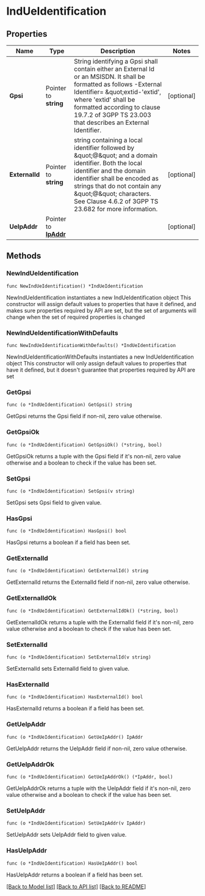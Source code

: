 # IndUeIdentification

## Properties

Name | Type | Description | Notes
------------ | ------------- | ------------- | -------------
**Gpsi** | Pointer to **string** | String identifying a Gpsi shall contain either an External Id or an MSISDN.  It shall be formatted as follows -External Identifier&#x3D; \&quot;extid-&#39;extid&#39;, where &#39;extid&#39;  shall be formatted according to clause 19.7.2 of 3GPP TS 23.003 that describes an  External Identifier.   | [optional] 
**ExternalId** | Pointer to **string** | string containing a local identifier followed by \&quot;@\&quot; and a domain identifier. Both the local identifier and the domain identifier shall be encoded as strings that do not contain any \&quot;@\&quot; characters. See Clause 4.6.2 of 3GPP TS 23.682 for more information. | [optional] 
**UeIpAddr** | Pointer to [**IpAddr**](IpAddr.md) |  | [optional] 

## Methods

### NewIndUeIdentification

`func NewIndUeIdentification() *IndUeIdentification`

NewIndUeIdentification instantiates a new IndUeIdentification object
This constructor will assign default values to properties that have it defined,
and makes sure properties required by API are set, but the set of arguments
will change when the set of required properties is changed

### NewIndUeIdentificationWithDefaults

`func NewIndUeIdentificationWithDefaults() *IndUeIdentification`

NewIndUeIdentificationWithDefaults instantiates a new IndUeIdentification object
This constructor will only assign default values to properties that have it defined,
but it doesn't guarantee that properties required by API are set

### GetGpsi

`func (o *IndUeIdentification) GetGpsi() string`

GetGpsi returns the Gpsi field if non-nil, zero value otherwise.

### GetGpsiOk

`func (o *IndUeIdentification) GetGpsiOk() (*string, bool)`

GetGpsiOk returns a tuple with the Gpsi field if it's non-nil, zero value otherwise
and a boolean to check if the value has been set.

### SetGpsi

`func (o *IndUeIdentification) SetGpsi(v string)`

SetGpsi sets Gpsi field to given value.

### HasGpsi

`func (o *IndUeIdentification) HasGpsi() bool`

HasGpsi returns a boolean if a field has been set.

### GetExternalId

`func (o *IndUeIdentification) GetExternalId() string`

GetExternalId returns the ExternalId field if non-nil, zero value otherwise.

### GetExternalIdOk

`func (o *IndUeIdentification) GetExternalIdOk() (*string, bool)`

GetExternalIdOk returns a tuple with the ExternalId field if it's non-nil, zero value otherwise
and a boolean to check if the value has been set.

### SetExternalId

`func (o *IndUeIdentification) SetExternalId(v string)`

SetExternalId sets ExternalId field to given value.

### HasExternalId

`func (o *IndUeIdentification) HasExternalId() bool`

HasExternalId returns a boolean if a field has been set.

### GetUeIpAddr

`func (o *IndUeIdentification) GetUeIpAddr() IpAddr`

GetUeIpAddr returns the UeIpAddr field if non-nil, zero value otherwise.

### GetUeIpAddrOk

`func (o *IndUeIdentification) GetUeIpAddrOk() (*IpAddr, bool)`

GetUeIpAddrOk returns a tuple with the UeIpAddr field if it's non-nil, zero value otherwise
and a boolean to check if the value has been set.

### SetUeIpAddr

`func (o *IndUeIdentification) SetUeIpAddr(v IpAddr)`

SetUeIpAddr sets UeIpAddr field to given value.

### HasUeIpAddr

`func (o *IndUeIdentification) HasUeIpAddr() bool`

HasUeIpAddr returns a boolean if a field has been set.


[[Back to Model list]](../README.md#documentation-for-models) [[Back to API list]](../README.md#documentation-for-api-endpoints) [[Back to README]](../README.md)


